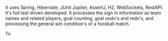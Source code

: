 It uses Spring, Hibernate, JUnit Jupiter, AssertJ, H2, WebSockets, RestAPI. 
It's full test driven developed.
It processes the sign in information as team names and related players, goal counting, goal undo's and redo's, and processing the general win condition's of a foosball match. 

To 

